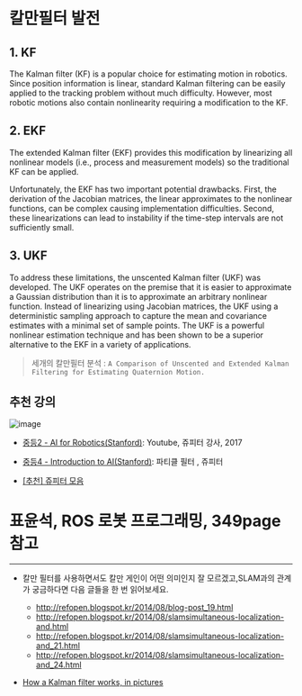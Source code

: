 # 칼만필터 발전 

## 1. KF

The Kalman filter (KF) is a popular choice for estimating motion in robotics. Since position information is linear, standard Kalman filtering can be easily applied to the tracking problem without much difficulty.
However, most robotic motions also contain nonlinearity requiring a modification to the KF.

## 2. EKF

The extended Kalman filter (EKF) provides this modification by linearizing all nonlinear models (i.e., process and measurement models) so the traditional KF can be applied.

Unfortunately, the EKF has two important potential drawbacks. First, the derivation of the Jacobian matrices, the linear approximates to the nonlinear functions, can be complex causing implementation difficulties. Second, these linearizations can lead to instability if the time-step intervals are not sufficiently small.

## 3. UKF

To address these limitations, the unscented Kalman filter (UKF) was developed. The UKF operates on the premise that it is easier to approximate a Gaussian distribution than it is to approximate an arbitrary nonlinear function. Instead of linearizing using Jacobian matrices, the UKF using a deterministic sampling approach to capture the mean and covariance estimates with a minimal set of sample points.
The UKF is a powerful nonlinear estimation technique and has been shown to be a superior alternative to the EKF in a variety of applications.


> 세개의 칼만필터 분석 : `A Comparison of Unscented and Extended Kalman Filtering for Estimating Quaternion Motion.`


## 추천 강의

![image](https://user-images.githubusercontent.com/17797922/40107264-bb9a86e4-5932-11e8-8d47-aa0ed5aef6ef.png)

- [중등2 - AI for Robotics\(Stanford\)](https://www.youtube.com/playlist?list=PLlSZlNj22M7RJ_6BW8w699SucNXzZZo83): Youtube, 쥬피터 강사, 2017

- [중등4 - Introduction to AI\(Stanford\)](https://www.youtube.com/playlist?list=PLlSZlNj22M7RtNfjq94w2m4E9U4Y1sAG5): 파티클 필터 , 쥬피터

- [[추천] 쥬피터 모음](https://github.com/balzer82/Kalman)


# 표윤석, ROS 로봇 프로그래밍, 349page 참고 

---

- 칼만 필터를 사용하면서도 칼만 게인이 어떤 의미인지 잘 모르겠고,SLAM과의 관계가 궁금하다면 다음 글들을 한 번 읽어보세요.
    - http://refopen.blogspot.kr/2014/08/blog-post_19.html
    - http://refopen.blogspot.kr/2014/08/slamsimultaneous-localization-and.html
    - http://refopen.blogspot.kr/2014/08/slamsimultaneous-localization-and_21.html
    - http://refopen.blogspot.kr/2014/08/slamsimultaneous-localization-and_24.html



- [How a Kalman filter works, in pictures](http://www.bzarg.com/p/how-a-kalman-filter-works-in-pictures/)
